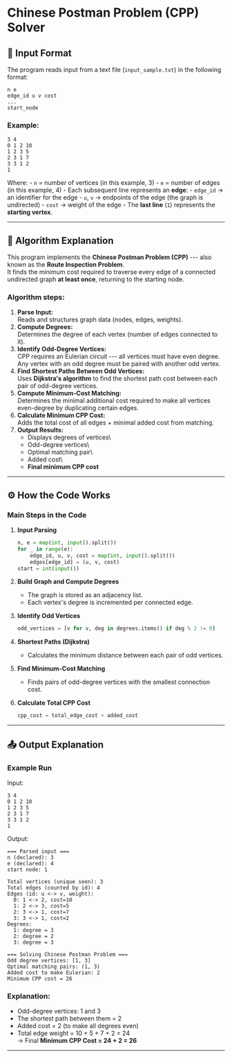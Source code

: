 # Chinese Postman Problem (CPP) Solver

## 🧾 Input Format

The program reads input from a text file (`input_sample.txt`) in the
following format:

    n e
    edge_id u v cost
    ...
    start_node

### Example:

    3 4
    0 1 2 10
    1 2 3 5
    2 3 1 7
    3 3 1 2
    1

Where: - `n` = number of vertices (in this example, 3) - `e` = number of
edges (in this example, 4) - Each subsequent line represents an
**edge**: - `edge_id` → an identifier for the edge - `u`, `v` →
endpoints of the edge (the graph is undirected) - `cost` → weight of the
edge - The **last line** (`1`) represents the **starting vertex**.

------------------------------------------------------------------------

## 🧮 Algorithm Explanation

This program implements the **Chinese Postman Problem (CPP)** --- also
known as the **Route Inspection Problem**.\
It finds the minimum cost required to traverse every edge of a connected
undirected graph **at least once**, returning to the starting node.

### Algorithm steps:

1.  **Parse Input:**\
    Reads and structures graph data (nodes, edges, weights).
2.  **Compute Degrees:**\
    Determines the degree of each vertex (number of edges connected to
    it).
3.  **Identify Odd-Degree Vertices:**\
    CPP requires an Eulerian circuit --- all vertices must have even
    degree.\
    Any vertex with an odd degree must be paired with another odd
    vertex.
4.  **Find Shortest Paths Between Odd Vertices:**\
    Uses **Dijkstra's algorithm** to find the shortest path cost between
    each pair of odd-degree vertices.
5.  **Compute Minimum-Cost Matching:**\
    Determines the minimal additional cost required to make all vertices
    even-degree by duplicating certain edges.
6.  **Calculate Minimum CPP Cost:**\
    Adds the total cost of all edges + minimal added cost from matching.
7.  **Output Results:**
    -   Displays degrees of vertices\
    -   Odd-degree vertices\
    -   Optimal matching pair\
    -   Added cost\
    -   **Final minimum CPP cost**

------------------------------------------------------------------------

## ⚙️ How the Code Works

### Main Steps in the Code

1.  **Input Parsing**

    ``` python
    n, e = map(int, input().split())
    for _ in range(e):
        edge_id, u, v, cost = map(int, input().split())
        edges[edge_id] = (u, v, cost)
    start = int(input())
    ```

2.  **Build Graph and Compute Degrees**

    -   The graph is stored as an adjacency list.
    -   Each vertex's degree is incremented per connected edge.

3.  **Identify Odd Vertices**

    ``` python
    odd_vertices = [v for v, deg in degrees.items() if deg % 2 != 0]
    ```

4.  **Shortest Paths (Dijkstra)**

    -   Calculates the minimum distance between each pair of odd
        vertices.

5.  **Find Minimum-Cost Matching**

    -   Finds pairs of odd-degree vertices with the smallest connection
        cost.

6.  **Calculate Total CPP Cost**

    ``` python
    cpp_cost = total_edge_cost + added_cost
    ```

------------------------------------------------------------------------

## 📤 Output Explanation

### Example Run

Input:

    3 4
    0 1 2 10
    1 2 3 5
    2 3 1 7
    3 3 1 2
    1

Output:

    === Parsed input ===
    n (declared): 3
    e (declared): 4
    start node: 1

    Total vertices (unique seen): 3
    Total edges (counted by id): 4
    Edges (id: u <-> v, weight):
      0: 1 <-> 2, cost=10
      1: 2 <-> 3, cost=5
      2: 3 <-> 1, cost=7
      3: 3 <-> 1, cost=2
    Degrees:
      1: degree = 3
      2: degree = 2
      3: degree = 3

    === Solving Chinese Postman Problem ===
    Odd degree vertices: [1, 3]
    Optimal matching pairs: (1, 3)
    Added cost to make Eulerian: 2
    Minimum CPP cost = 26

### Explanation:

-   Odd-degree vertices: 1 and 3
-   The shortest path between them = 2
-   Added cost = 2 (to make all degrees even)
-   Total edge weight = 10 + 5 + 7 + 2 = 24\
    → Final **Minimum CPP Cost = 24 + 2 = 26**

------------------------------------------------------------------------
